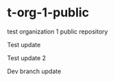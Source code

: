 # t-org-1-public
test organization 1 public repository

Test update

Test update 2

Dev branch update
